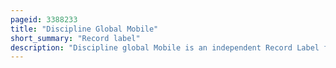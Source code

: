 ```yaml
---
pageid: 3388233
title: "Discipline Global Mobile"
short_summary: "Record label"
description: "Discipline global Mobile is an independent Record Label founded in 1992 by robert Fripp and producerelectronic Content Developer david Singleton. Dgm has released solo Music by Fripp as well as Work by various affiliated Musicians and Bands including King Crimson, the Vicar, the California Guitar Trio and Others. The Label has Offices in Salisbury, England, and Los Angeles, California."
---
```

